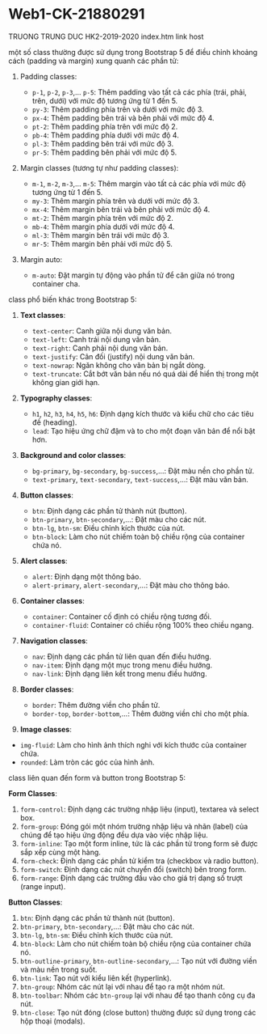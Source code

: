 # Web1-CK-21880291
TRUONG TRUNG DUC
HK2-2019-2020
index.htm
link host

một số class thường được sử dụng trong Bootstrap 5 để điều chỉnh khoảng cách (padding và margin) xung quanh các phần tử:

1. Padding classes:
   - `p-1`, `p-2`, `p-3`,... `p-5`: Thêm padding vào tất cả các phía (trái, phải, trên, dưới) với mức độ tương ứng từ 1 đến 5.
   - `py-3`: Thêm padding phía trên và dưới với mức độ 3.
   - `px-4`: Thêm padding bên trái và bên phải với mức độ 4.
   - `pt-2`: Thêm padding phía trên với mức độ 2.
   - `pb-4`: Thêm padding phía dưới với mức độ 4.
   - `pl-3`: Thêm padding bên trái với mức độ 3.
   - `pr-5`: Thêm padding bên phải với mức độ 5.

2. Margin classes (tương tự như padding classes):
   - `m-1`, `m-2`, `m-3`,... `m-5`: Thêm margin vào tất cả các phía với mức độ tương ứng từ 1 đến 5.
   - `my-3`: Thêm margin phía trên và dưới với mức độ 3.
   - `mx-4`: Thêm margin bên trái và bên phải với mức độ 4.
   - `mt-2`: Thêm margin phía trên với mức độ 2.
   - `mb-4`: Thêm margin phía dưới với mức độ 4.
   - `ml-3`: Thêm margin bên trái với mức độ 3.
   - `mr-5`: Thêm margin bên phải với mức độ 5.

3. Margin auto:
   - `m-auto`: Đặt margin tự động vào phần tử để căn giữa nó trong container cha.

class phổ biến khác trong Bootstrap 5:

1. **Text classes**:
   - `text-center`: Canh giữa nội dung văn bản.
   - `text-left`: Canh trái nội dung văn bản.
   - `text-right`: Canh phải nội dung văn bản.
   - `text-justify`: Cân đối (justify) nội dung văn bản.
   - `text-nowrap`: Ngăn không cho văn bản bị ngắt dòng.
   - `text-truncate`: Cắt bớt văn bản nếu nó quá dài để hiển thị trong một không gian giới hạn.

2. **Typography classes**:
   - `h1`, `h2`, `h3`, `h4`, `h5`, `h6`: Định dạng kích thước và kiểu chữ cho các tiêu đề (heading).
   - `lead`: Tạo hiệu ứng chữ đậm và to cho một đoạn văn bản để nổi bật hơn.

3. **Background and color classes**:
   - `bg-primary`, `bg-secondary`, `bg-success`,...: Đặt màu nền cho phần tử.
   - `text-primary`, `text-secondary`, `text-success`,...: Đặt màu văn bản.

4. **Button classes**:
   - `btn`: Định dạng các phần tử thành nút (button).
   - `btn-primary`, `btn-secondary`,...: Đặt màu cho các nút.
   - `btn-lg`, `btn-sm`: Điều chỉnh kích thước của nút.
   - `btn-block`: Làm cho nút chiếm toàn bộ chiều rộng của container chứa nó.

5. **Alert classes**:
   - `alert`: Định dạng một thông báo.
   - `alert-primary`, `alert-secondary`,...: Đặt màu cho thông báo.

6. **Container classes**:
   - `container`: Container cố định có chiều rộng tương đối.
   - `container-fluid`: Container có chiều rộng 100% theo chiều ngang.

7. **Navigation classes**:
   - `nav`: Định dạng các phần tử liên quan đến điều hướng.
   - `nav-item`: Định dạng một mục trong menu điều hướng.
   - `nav-link`: Định dạng liên kết trong menu điều hướng.

9. **Border classes**:
   - `border`: Thêm đường viền cho phần tử.
   - `border-top`, `border-bottom`,...: Thêm đường viền chỉ cho một phía.

10. **Image classes**:
   - `img-fluid`: Làm cho hình ảnh thích nghi với kích thước của container chứa.
   - `rounded`: Làm tròn các góc của hình ảnh.

class liên quan đến form và button trong Bootstrap 5:

**Form Classes**:

1. `form-control`: Định dạng các trường nhập liệu (input), textarea và select box.
2. `form-group`: Đóng gói một nhóm trường nhập liệu và nhãn (label) của chúng để tạo hiệu ứng động đều dựa vào việc nhập liệu.
3. `form-inline`: Tạo một form inline, tức là các phần tử trong form sẽ được sắp xếp cùng một hàng.
4. `form-check`: Định dạng các phần tử kiểm tra (checkbox và radio button).
5. `form-switch`: Định dạng các nút chuyển đổi (switch) bên trong form.
6. `form-range`: Định dạng các trường đầu vào cho giá trị dạng số trượt (range input).

**Button Classes**:

1. `btn`: Định dạng các phần tử thành nút (button).
2. `btn-primary`, `btn-secondary`,...: Đặt màu cho các nút.
3. `btn-lg`, `btn-sm`: Điều chỉnh kích thước của nút.
4. `btn-block`: Làm cho nút chiếm toàn bộ chiều rộng của container chứa nó.
5. `btn-outline-primary`, `btn-outline-secondary`,...: Tạo nút với đường viền và màu nền trong suốt.
6. `btn-link`: Tạo nút với kiểu liên kết (hyperlink).
7. `btn-group`: Nhóm các nút lại với nhau để tạo ra một nhóm nút.
8. `btn-toolbar`: Nhóm các `btn-group` lại với nhau để tạo thanh công cụ đa nút.
9. `btn-close`: Tạo nút đóng (close button) thường được sử dụng trong các hộp thoại (modals).
